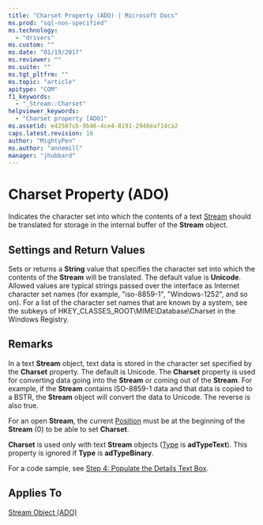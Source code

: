```yaml
---
title: "Charset Property (ADO) | Microsoft Docs"
ms.prod: "sql-non-specified"
ms.technology:
  - "drivers"
ms.custom: ""
ms.date: "01/19/2017"
ms.reviewer: ""
ms.suite: ""
ms.tgt_pltfrm: ""
ms.topic: "article"
apitype: "COM"
f1_keywords: 
  - "_Stream::Charset"
helpviewer_keywords: 
  - "Charset property [ADO]"
ms.assetid: e42507cb-9b46-4ce4-8191-2948eaf14ca2
caps.latest.revision: 16
author: "MightyPen"
ms.author: "annemill"
manager: "jhubbard"
---
```

# Charset Property (ADO)
Indicates the character set into which the contents of a text [Stream](../../../ado/reference/ado-api/stream-object-ado.md) should be translated for storage in the internal buffer of the **Stream** object.  
  
## Settings and Return Values  
 Sets or returns a **String** value that specifies the character set into which the contents of the **Stream** will be translated. The default value is **Unicode**. Allowed values are typical strings passed over the interface as Internet character set names (for example, "iso-8859-1", "Windows-1252", and so on). For a list of the character set names that are known by a system, see the subkeys of HKEY_CLASSES_ROOT\MIME\Database\Charset in the Windows Registry.  
  
## Remarks  
 In a text **Stream** object, text data is stored in the character set specified by the **Charset** property. The default is Unicode. The **Charset** property is used for converting data going into the **Stream** or coming out of the **Stream**. For example, if the **Stream** contains ISO-8859-1 data and that data is copied to a BSTR, the **Stream** object will convert the data to Unicode. The reverse is also true.  
  
 For an open **Stream**, the current [Position](../../../ado/reference/ado-api/position-property-ado.md) must be at the beginning of the **Stream** (0) to be able to set **Charset**.  
  
 **Charset** is used only with text **Stream** objects ([Type](../../../ado/reference/ado-api/type-property-ado-stream.md) is **adTypeText**). This property is ignored if **Type** is **adTypeBinary**.  
  
 For a code sample, see [Step 4: Populate the Details Text Box](../../../ado/guide/data/step-4-populate-the-details-text-box.md).  
  
## Applies To  
 [Stream Object (ADO)](../../../ado/reference/ado-api/stream-object-ado.md)